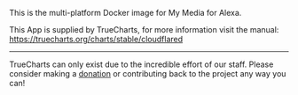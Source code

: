 This is the multi-platform Docker image for My Media for Alexa.

This App is supplied by TrueCharts, for more information visit the manual: <https://truecharts.org/charts/stable/cloudflared>

---

TrueCharts can only exist due to the incredible effort of our staff.
Please consider making a [donation](https://truecharts.org/docs/about/sponsor) or contributing back to the project any way you can!
